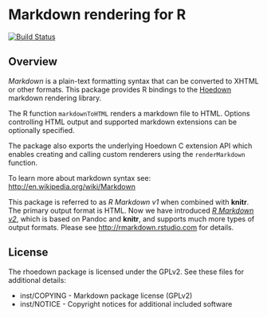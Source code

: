 Markdown rendering for R
=============================================================================

[![Build Status](https://travis-ci.org/jonathan-g/rhoedown)](https://travis-ci.org/jonathan-g/rhoedown)

Overview
-----------------------------------------------------------------------------

*Markdown* is a plain-text formatting syntax that can be converted
to XHTML or other formats. This package provides R bindings to the
[Hoedown](https://github.com/hoedown/hoedown) markdown rendering library.

The R function `markdownToHTML` renders a markdown file to HTML. Options
controlling HTML output and supported markdown extensions can be optionally
specified.

The package also exports the underlying Hoedown C extension API which
enables creating and calling custom renderers using the `renderMarkdown`
function.

To learn more about markdown syntax see: <http://en.wikipedia.org/wiki/Markdown>

This package is referred to as _R Markdown v1_ when combined with **knitr**. The
primary output format is HTML. Now we have introduced [_R Markdown
v2_](http://blog.rstudio.org/2014/06/18/r-markdown-v2/), which is based on
Pandoc and **knitr**, and supports much more types of output formats. Please see
http://rmarkdown.rstudio.com for details.

License
-----------------------------------------------------------------------------

The rhoedown package is licensed under the GPLv2. See these files for
additional details:

- inst/COPYING - Markdown package license (GPLv2)
- inst/NOTICE  - Copyright notices for additional included software
